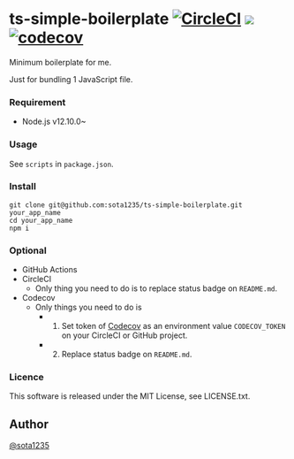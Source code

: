 ts-simple-boilerplate [![CircleCI](https://circleci.com/gh/sota1235/ts-simple-boilerplate.svg?style=svg)](https://circleci.com/gh/sota1235/ts-simple-boilerplate) ![](https://github.com/sota1235/ts-simple-boilerplate/workflows/.github/workflows/main.yml/badge.svg) [![codecov](https://codecov.io/gh/sota1235/ts-simple-boilerplate/branch/master/graph/badge.svg)](https://codecov.io/gh/sota1235/ts-simple-boilerplate)
====

Minimum boilerplate for me.

Just for bundling 1 JavaScript file.

### Requirement

- Node.js v12.10.0~

### Usage

See `scripts` in `package.json`.

### Install

```
git clone git@github.com:sota1235/ts-simple-boilerplate.git your_app_name
cd your_app_name
npm i
```

### Optional

- GitHub Actions
- CircleCI
    - Only thing you need to do is to replace status badge on `README.md`.
- Codecov
    - Only things you need to do is
        - 1. Set token of [Codecov](https://codecov.io/) as an environment value `CODECOV_TOKEN` on your CircleCI or GitHub project.
        - 2. Replace status badge on `README.md`.

### Licence

This software is released under the MIT License, see LICENSE.txt.

## Author

[@sota1235](https://github.com/sota1235)
